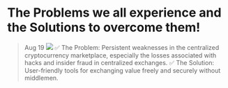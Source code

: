 # The Problems we all experience and the Solutions to overcome them!
> Aug 19
![](https://miro.medium.com/max/700/1*ITHFm6wWUpPtD_eGCXPe1A.png)
✅ The Problem: Persistent weaknesses in the centralized cryptocurrency marketplace, especially the losses associated with hacks and insider fraud in centralized exchanges.
✅ The Solution: User-friendly tools for exchanging value freely and securely without middlemen.

